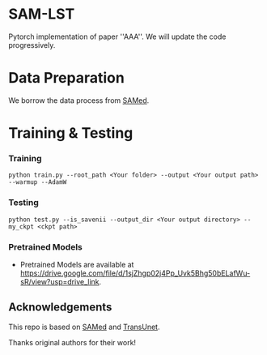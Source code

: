 # SAM-LST

Pytorch implementation of paper ''AAA''.
We will update the code progressively.


# Data Preparation
We borrow the data process from [SAMed](https://github.com/hitachinsk/SAMed).
# Training & Testing

### Training
```
python train.py --root_path <Your folder> --output <Your output path> --warmup --AdamW 
```
### Testing

```
python test.py --is_savenii --output_dir <Your output directory> --my_ckpt <ckpt path>
```

### Pretrained Models

- Pretrained Models are available at https://drive.google.com/file/d/1sjZhgp02j4Pp_Uvk5Bhg50bELafWu-sR/view?usp=drive_link.


## Acknowledgements

This repo is based on [SAMed](https://github.com/hitachinsk/SAMed) and [TransUnet](https://github.com/Beckschen/TransUNet).

Thanks original authors for their work!

